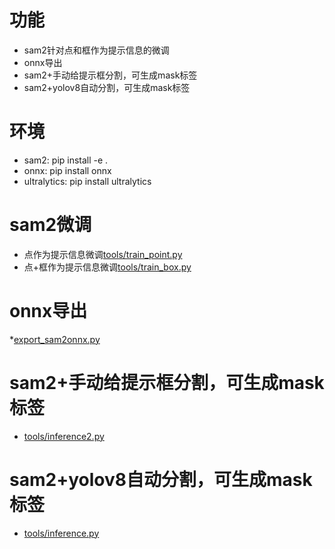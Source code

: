 
# 功能
  * sam2针对点和框作为提示信息的微调
  * onnx导出
  * sam2+手动给提示框分割，可生成mask标签
  * sam2+yolov8自动分割，可生成mask标签

# 环境
 * sam2: pip install -e .
 * onnx: pip install onnx
 * ultralytics: pip install ultralytics

# sam2微调
 * 点作为提示信息微调[tools/train_point.py](./tools/train_point.py)
 * 点+框作为提示信息微调[tools/train_box.py](./tools/train_box.py)

# onnx导出
 *[export_sam2onnx.py](./tools/export_sam2onnx.py)

# sam2+手动给提示框分割，可生成mask标签
 * [tools/inference2.py](./tools/inference2.py)

# sam2+yolov8自动分割，可生成mask标签
 * [tools/inference.py](./tools/inference.py)

